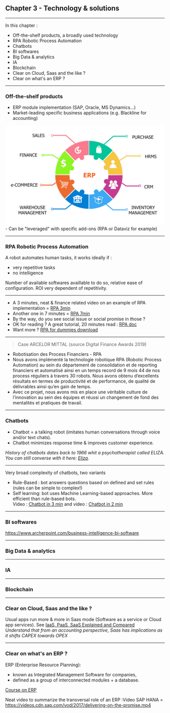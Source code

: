 ## Chapter 3 - Technology & solutions

----

In this chapter :
- Off-the-shelf products, a broadly used technology
- RPA Robotic Process Automation
- Chatbots
- BI softwares
- Big Data & analytics
- IA
- Blockchain
- Clear on Cloud, Saas and the like ?
- Clear on what's an ERP ?

----

### Off-the-shelf products 
- ERP module implementation (SAP, Oracle, MS Dynamics…)
- Market-leading specific business applications (e.g. Blackline for accounting)    
<img src="images/erp3.png" style="background:none; border:none; box-shadow:none;"/>    
- Can be "leveraged" with specific add-ons (RPA or Dataviz for example)

----

### RPA Robotic Process Automation

A robot automates human tasks, it works ideally if : 
- very repetitive tasks
- no intelligence

Number of available softwares availlable to do so, relative ease of configuration. ROI very dependent of repetitivity.

----

- A 3 minutes, neat & finance related video on an example of RPA implementation = [RPA 3min](https://youtu.be/xW95yb6J1eU)
- Another one in 7 minutes = [RPA 7min](https://youtu.be/loOR-nz9DGY)
- By the way, do you see social issue or social promise in those ?
- OK for reading ? A great tutorial, 20 minutes read : [RPA doc](https://www.guru99.com/robotic-process-automation-tutorial.html)
- Want more ? [RPA for dummies download](https://www.nice.com/websites/rpa/assets/robotic_process_automation_for_dummies.pdf)

----

> Case ARCELOR MITTAL (source Digital Finance Awards 2019)   

- Robotisation des Process Financiers - RPA
- Nous avons implémenté la technologie robotique RPA (Robotic Process Automation) au sein du département de consolidation et de reporting financiers et automatisé ainsi en un temps record de 9 mois 44 de nos process réguliers à travers 30 robots. Nous avons obtenu d’excellents résultats en termes de productivité et de performance, de qualité de délivrables ainsi qu’en gain de temps.
- Avec ce projet, nous avons mis en place une véritable culture de l’innovation au sein des équipes et réussi un changement de fond des mentalités et pratiques de travail.

----

### Chatbots

- Chatbot = a talking robot (imitates human conversations through voice and/or text chats).    
- Chatbot minimizes response time & improves customer experience.    

*History of chatbots dates back to 1966 whit a psychotherapist called ELIZA. You can still converse with it here: [Eliza](http://psych.fullerton.edu/mbirnbaum/psych101/Eliza.htm?utm_source=ubisend.com&utm_medium=blog-link&utm_campaign=ubisend).*   

----

Very broad complexity of chatbots, two variants
- Rule-Based : bot answers questions based on defined and set rules (rules can be simple to complex!)
- Self learning: bot uses Machine Learning-based approaches. More efficient than rule-based bots.    
Video : [Chatbot in 3 min](https://www.youtube.com/watch?v=38sL6pADCog) and video : [Chatbot in 2 min](https://www.youtube.com/watch?v=pX6zqaEHAdw) 

----

### BI softwares

https://www.archerpoint.com/business-intelligence-bi-software

----

### Big Data & analytics

----

### IA

----

### Blockchain

----

### Clear on Cloud, Saas and the like ?

Usual apps run more & more in Saas mode (Software as a service or Cloud app services). See [IaaS, PaaS, SaaS Explained and Compared](https://apprenda.com/library/paas/iaas-paas-saas-explained-compared/)     
*Understand that from an accounting perspective, Saas has implications as it shifts CAPEX towards OPEX*

----

### Clear on what's an ERP ?
ERP (Enterprise Resource Planning):
- known as Integrated Management Software for companies,
- defined as a group of interconnected modules + a database.


[Course on ERP](https://github.com/fredericjacquet2/Finance-transfo-course/edit/master/slides/1_Digitalisation%20of%20the%20Finance%20function%20processes.md)

Neat video to summarize the transversal role of an ERP :Video SAP HANA = https://videos.cdn.sap.com/vod/2017/delivering-on-the-promise.mp4

